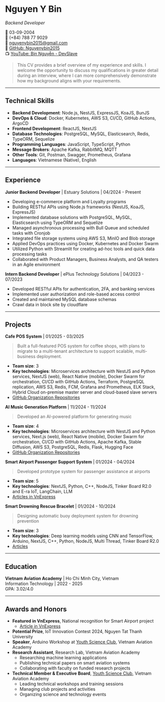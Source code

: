 # Nguyen Y Bin

*Backend Developer*

🎂 03-09-2004  
📱 (+84) 788 77 9029  
📧 [nguyenybin2015@gmail.com](mailto:nguyenybin2015@gmail.com)  
🔗 [GitHub: Nguyenybin2015](https://github.com/Nguyenybin2015)  
📺 [YouTube: Bin Nguyễn - DevSlave](https://www.youtube.com/@binnguyen9371)  

> This CV provides a brief overview of my experience and skills. I welcome the opportunity to discuss my qualifications in greater detail during an interview, where I can more comprehensively demonstrate how my background aligns with your requirements.

---
## Technical Skills
- **Backend Development**: Node.js, NestJS, ExpressJS, KoaJS, BunJS
- **DevOps & Cloud**: Docker, Kubernetes, AWS S3, CI/CD, GitHub Actions, ArgoCD
- **Frontend Development**: ReactJS, NextJS
- **Database Technologies**: PostgreSQL, MySQL, Elasticsearch, Redis, TypeORM, Sequelize
- **Programming Languages**: JavaScript, TypeScript, Python
- **Message Brokers**: Apache Kafka, RabbitMQ, MQTT
- **Other Tools**: Git, Postman, Swagger, Prometheus, Grafana
- **Languages**: Vietnamese (Native), English

---
## Experience
**Junior Backend Developer** | Estuary Solutions | 04/2024 - Present
- Developing e-commerce platform and Loyalty programs
- Building RESTful APIs using Node.js frameworks (NestJS, KoaJS, ExpressJS)
- Implemented database solutions with PostgreSQL, MySQL, Elasticsearch using TypeORM and Sequelize
- Managed asynchronous processing with Bull Queue and scheduled tasks with Cronjob
- Integrated file storage systems using AWS S3, MinIO and Blob storage
- Applied DevOps practices using Docker, Kubernetes and Docker Swarm
- Utilized Python with Streamlit for creating ad-hoc tools and quick data processing tasks
- Collaborated with Product Managers, Business Analysts, and QA testers in an Agile environment

**Intern Backend Developer** | ePlus Technology Solutions | 04/2023 - 07/2023
- Developed RESTful APIs for authentication, 2FA, and banking services
- Implemented user authorization and role-based access control
- Created and maintained MySQL database schemas
- Crawl data in block site by cloudflare

---
## Projects
**Cafe POS System** | 01/2025 - 03/2025
> Built a full-featured POS system for coffee shops, with plans to migrate to a multi-tenant architecture to support scalable, multi-business deployment.

- **Team size**: 3
- **Key technologies**: Microservices architecture with NestJS and Python services, NextJS (web), React Native (mobile), Docker Swarm for orchestration, CI/CD with GitHub Actions, Terraform, PostgreSQL replication, AWS S3, Redis, FCM, Grafana and Prometheus, ELK Stack, Hybrid Cloud on-premise master server and cloud-based slave servers
- [GitHub Organization Repositories](https://github.com/orgs/BPC-POS/repositories)
<!-- - [Admin Page](https://admin-bpc-pos.nibies.space) -->

**AI Music Generation Platform** | 11/2024 - 11/2024
> Developed an AI-powered platform for generating music

- **Team size**: 4
- **Key technologies**: Microservices architecture with NestJS and Python services, Next.js (web), React Native (mobile), Docker Swarm for orchestration, CI/CD with GitHub Actions, Apache Kafka, Stable Diffusion, AWS S3, PostgreSQL, Redis, Flask, Hugging Face
- [GitHub Organization Repositories](https://github.com/orgs/n4music/repositories)


**Smart Airport Passenger Support System** | 01/2024 - 04/2024
> Developed prototype system for passenger assistance at airports

- **Team size**: 5
- **Key technologies**: NextJS, Python, C++, NodeJS, Tinker Board R2.0 and E-ra IoT, LangChain, LLM
- [Articles in VnExpress](https://vnexpress.net/sinh-vien-lam-hop-thong-minh-chi-dan-hanh-khach-o-san-bay-4732578.html)

**Smart Drowning Rescue Bracelet** | 01/2024 - 10/2024
> Designing automatic buoy deployment system for drowning prevention

- **Team size**: 3
- **Key technologies**: Deep learning models using CNN and TensorFlow, Arduino, NextJS, C++, Python, NodeJS, Multi Thread, Tinker Board R2.0
- [Articles](https://fitvaa.edu.vn/Public/Science/ViewPublicRe/Khoa_Cong_Nghe_Thong_Tin_Hoc_Vien_Hang_khong_Viet_Nam/lkJHTy@986.VAA)

---
## Education
**Vietnam Aviation Academy** | Ho Chi Minh City, Vietnam  
Information Technology | 2022 - 2025  
GPA: 3.02/4.0

---
## Awards and Honors
- **Featured in VnExpress**, National recognition for Smart Airport project
  - [Article in VnExpress](https://vnexpress.net/sinh-vien-lam-hop-thong-minh-chi-dan-hanh-khach-o-san-bay-4732578.html)
- **Potential Prize**, IoT Innovation Contest 2024, Nguyen Tat Thanh University
- **Speaker**, Arduino Workshop at [Youth Science Club](https://youthscience.club), Vietnam Aviation Academy
- **Research Assistant**, Research Lab, Vietnam Aviation Academy
  - Researching machine learning applications
  - Publishing technical papers on smart aviation systems
  - Collaborating with faculty on funded research projects
- **Technical Member & Executive Board**, [Youth Science Club](https://youthscience.club), Vietnam Aviation Academy
  - Leading technical workshops and training sessions
  - Managing club projects and activities
  - Organizing science and technology events
